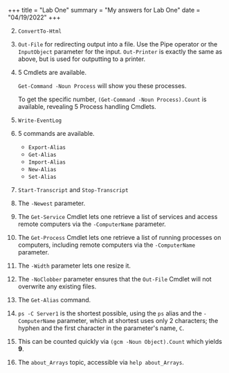 +++
title = "Lab One"
summary = "My answers for Lab One"
date = "04/19/2022"
+++

2. `ConvertTo-Html`

3. `Out-File` for redirecting output into a file. Use the Pipe operator or the `InputObject` parameter for the input.
 `Out-Printer` is exactly the same as above, but is used for outputting to a printer.

4. 5 Cmdlets are available.
   
   `Get-Command -Noun Process` will show you these processes.

   To get the specific number, `(Get-Command -Noun Process).Count` is available, revealing 5 Process handling Cmdlets.

5. `Write-EventLog`

6. 5 commands are available.
   - `Export-Alias`
   - `Get-Alias`
   - `Import-Alias`
   - `New-Alias`
   - `Set-Alias`

7. `Start-Transcript` and `Stop-Transcript`

8. The `-Newest` parameter.

9. The `Get-Service` Cmdlet lets one retrieve a list of services and access remote computers via the `-ComputerName` parameter.

10. The `Get-Process` Cmdlet lets one retrieve a list of running processes on computers, including remote computers via the `-ComputerName` parameter.


11. The `-Width` parameter lets one resize it.

12. The `-NoClobber` parameter ensures that the `Out-File` Cmdlet will not overwrite any existing files.

13. The `Get-Alias` command.

14.  `ps -C Server1` is the shortest possible, using the `ps` alias and the `-ComputerName` parameter, which at shortest uses only 2 characters; the hyphen and the first character in the parameter's name, `C`.

15.  This can be counted quickly via `(gcm -Noun Object).Count` which yields **9**.

16.  The `about_Arrays` topic, accessible via `help about_Arrays`.